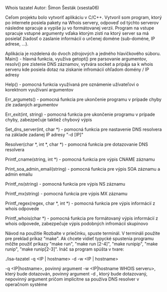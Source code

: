 Whois tazatel 
Autor: Šimon Šesták (xsesta06)

Ceľom projektu bolo vytvoriť aplikáciu v C/C++. Vytvoril som program, ktorý po internete
posiela pakety na Whois servery, odpoveď od týchto serverov následne spracuje a vypíše ju vo formátovanej verzii.
Program na vstupe spracuje vstupné argumenty vďaka ktorým zistí na ktorý server sa má posielať žiadosť o zaslanie 
informácií o určenej doméne (sub-doméne, IP adrese, ...).


Aplikácia je rozdelená do dvoch zdrojových a jedného hlavičkového súboru.
Main()  -   hlavná funkcia, využíva getopt() pre parsovanie argumentov, resolv() pre zistenie DNS záznamov, vytvára socket 
                a pripája sa k whois serveru kde posiela dotaz na ziskanie infromácií ohľadom domény / IP adresy

Help()  -   pomocná funkcia využívaná pre oznámenie užívateľovi o korektnom využívaní argumentov

Err_argumets() -  pomocná funkcia pre ukončenie programu v prípade chyby zle zadaných argumentov

Err_exit(int, string) -  pomocná funkcia pre ukončenie programu v prípade chyby, zabezpečuje taktiež chybový výpis

Set_dns_server(int, char *) - pomocná funkcia pre nastavenie DNS resolvera na základe zadanej IP adresy "-d [IP]"

Resolver(char *, int *, char *) - pomocná funkcia pre dotazovanie DNS resolvera

Printf_cname(string, int *) -   pomocná funkcia pre výpis CNAME záznamu

Print_soa_admin_email(string) -   pomocná funkcia pre výpis SOA záznamu a admin emailu 

Printf_ns(string) -   pomocná funkcia pre výpis NS záznamu

Printf_mx(string) -   pomocná funkcia pre výpis MX záznamu

Printf_regex(regex, char *, int *) -   pomocná funkcia pre výpis informácií z whois odpovede

Printf_whois(char *) -   pomocná funkcia pre formátovaný výpis informácií z whois odpovede, zabezpečuje výpis podobných infromácií skupinovo


Návod na použitie
Rozbalte v priečinku, spuste terminál. V termináli použite pre preklad príkaz "make". 
Ak chcete vidieť typycké spustenia programu môžte použiť príkazy "make run", "make run [2-4]", "make runipip", "make runip", "make runip[2-3]". 
Ináč sa program spúšta v tvare: 

./isa-tazatel -q <IP | hostname> -d <IP> -w <IP | hostname>

-q <IP|hostname>, povinný argument
-w <IP|hostname WHOIS serveru>, který bude dotazován, povinný argument
-d <IP>, ktorý bude dotazovaný, nepovinný argument pričom implicitne sa používa DNS resolver v operačnom systéme

